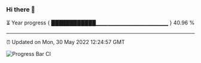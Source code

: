 ### Hi there 👋

⏳ Year progress { ████████████▁▁▁▁▁▁▁▁▁▁▁▁▁▁▁▁▁▁ } 40.96 %

---

⏰ Updated on Mon, 30 May 2022 12:24:57 GMT

![Progress Bar CI](https://github.com/liununu/liununu/workflows/Progress%20Bar%20CI/badge.svg)

